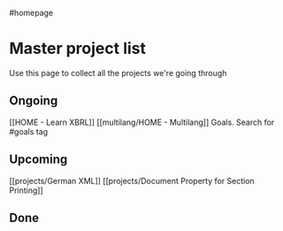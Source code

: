 #homepage

# Master project list
Use this page to collect all the projects we're going through

## Ongoing
[[HOME - Learn XBRL]]
[[multilang/HOME - Multilang]]
Goals. Search for #goals tag

## Upcoming
[[projects/German XML]]
[[projects/Document Property for Section Printing]]

## Done
